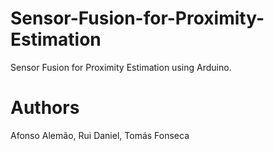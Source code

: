 # Sensor-Fusion-for-Proximity-Estimation
Sensor Fusion for Proximity Estimation using Arduino.

# Authors
Afonso Alemão, Rui Daniel, Tomás Fonseca
